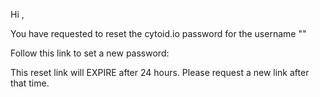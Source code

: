 Hi <name>,

You have requested to reset the cytoid.io password for the username "<uid>"

Follow this link to set a new password:

<resetlink>

This reset link will EXPIRE after 24 hours. Please request a new link after that time.
